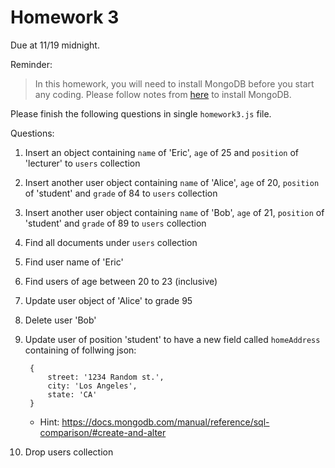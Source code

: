 # Homework 3

Due at 11/19 midnight.

Reminder:

> In this homework, you will need to install MongoDB before you start any coding.
Please follow notes from [here](../notes/introduction-nosql.md) to install MongoDB.

Please finish the following questions in single `homework3.js` file.

Questions:

1. Insert an object containing `name` of 'Eric', `age` of 25 and `position` of 'lecturer' to `users` collection
2. Insert another user object containing `name` of 'Alice', `age` of 20, `position` of 'student' and `grade` of 84 to `users` collection
3. Insert another user object containing `name` of 'Bob', `age` of 21, `position` of 'student' and `grade` of 89 to `users` collection
4. Find all documents under `users` collection 
5. Find user name of 'Eric'
6. Find users of age between 20 to 23 (inclusive)
7. Update user object of 'Alice' to grade 95
8. Delete user 'Bob'
9. Update user of position 'student' to have a new field called `homeAddress` containing of follwing json:

        {
            street: '1234 Random st.',
            city: 'Los Angeles',
            state: 'CA'
        }
        
    * Hint: https://docs.mongodb.com/manual/reference/sql-comparison/#create-and-alter
10. Drop users collection
